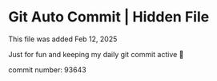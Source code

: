 # Git Auto Commit | Hidden File

This file was added Feb 12, 2025

Just for fun and keeping my daily git commit active 🤪

commit number: 93643
